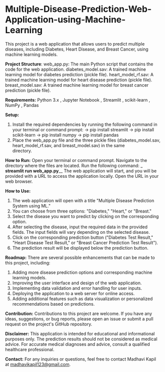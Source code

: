 # Multiple-Disease-Prediction-Web-Application-using-Machine-Learning
This project is a web application that allows users to predict multiple diseases, including Diabetes, Heart Disease, and Breast Cancer, using machine learning models. 

**Project Structure**:
web_app.py: The main Python script that contains the code for the web application.
diabetes_model.sav: A trained machine learning model for diabetes prediction (pickle file).
heart_model_rf.sav: A trained machine learning model for heart disease prediction (pickle file).
breast_model.sav: A trained machine learning model for breast cancer prediction (pickle file).

**Requirements:**
   Python 3.x ,
   Jupyter Notebook ,
   Streamlit ,
   scikit-learn ,
   NumPy ,
   Pandas 

**Setup:**
1. Install the required dependencies by running the following command in your terminal or command prompt:
 -> pip install streamlit
 -> pip install scikit-learn
 -> pip install numpy
 -> pip install pandas
2. Place the web_app.py file and the three pickle files (diabetes_model.sav, heart_model_rf.sav, and breast_model.sav) in the same   
   directory.
   
**How to Run:**
Open your terminal or command prompt.
Navigate to the directory where the files are located.
Run the following command:
   _ **streamlit run web_app.py**__
The web application will start, and you will be provided with a URL to access the application locally. Open the URL in your web browser.

**How to Use:**
1. The web application will open with a title "Multiple Disease Prediction System using ML."
2. You can choose from three options: "Diabetes," "Heart," or "Breast."
3. Select the disease you want to predict by clicking on the corresponding option.
4. After selecting the disease, input the required data in the provided fields. The input fields will vary depending on the selected disease.
5. Click on the corresponding prediction button ("Diabetes Test Result," "Heart Disease Test Result," or "Breast Cancer Prediction Test Result").
6. The prediction result will be displayed below the prediction button.

**Roadmap:**
There are several possible enhancements that can be made to this project, including:
1. Adding more disease prediction options and corresponding machine learning models.
2. Improving the user interface and design of the web application.
3. Implementing data validation and error handling for user inputs.
4. Deploying the application to a web server for online access.
5. Adding additional features such as data visualization or personalized recommendations based on predictions.

**Contribution:**
Contributions to this project are welcome. If you have any ideas, suggestions, or bug reports, please open an issue or submit a pull request on the project's GitHub repository.

**Disclaimer:**
This application is intended for educational and informational purposes only. The prediction results should not be considered as medical advice. For accurate medical diagnoses and advice, consult a qualified healthcare professional.

**Contact:**
For any inquiries or questions, feel free to contact Madhavi Kapil at madhavikapil123@gmail.com.
